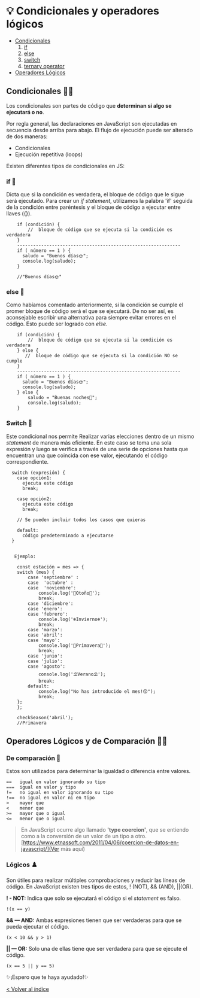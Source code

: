 # 💡 Condicionales y operadores lógicos

- [Condicionales](#Condicionales)
  1.  [if](#if)
  2.  [else](#else)
  3.  [switch](#switch)
  4.  [ternary operator](#ternary-operator)
- [Operadores Lógicos](#Operadores-Lógicos-y-de-comparación)

## Condicionales 💁‍♀️

Los condicionales son partes de código que **determinan si algo se ejecutará o no**.

Por regla general, las declaraciones en JavaScript son ejecutadas en secuencia desde arriba para abajo. El flujo de ejecución puede ser alterado de dos maneras:

- Condicionales
- Ejecución repetitiva (loops)

Existen diferentes tipos de condicionales en JS:

### if 🙏

Dicta que si la condición es verdadera, el bloque de código que le sigue será ejecutado. Para crear un _if statement_, utilizamos la palabra 'if' seguida de la condición entre paréntesis y el bloque de código a ejecutar entre llaves ({}).

        if (condición) {
            //  bloque de código que se ejecuta si la condición es verdadera
        }
        -------------------------------------------------------------
        if ( número == 1 ) {
          saludo = "Buenos días🌞";
          console.log(saludo);
        }

        //"Buenos días🌞" 

### else 🤏

Como habíamos comentado anteriormente, si la condición se cumple el promer bloque de código será el que se ejecutará. De no ser así, es aconsejable escribir una alternativa para siempre evitar errores en el código. Esto puede ser logrado con _else_.

        if (condición) {
            //  bloque de código que se ejecuta si la condición es verdadera
        } else {
           //  bloque de código que se ejecuta si la condición NO se cumple
        }
        -------------------------------------------------------------
        if ( número == 1 ) {
          saludo = "Buenos días🌞";
          console.log(saludo);
        } else {
            saludo = "Buenas noches🌝";
            console.log(saludo);
        }

### Switch 🔀

Este condicional nos permite Realizar varias elecciones dentro de un mismo _statement_ de manera más eficiente. En este caso se toma una sola expresión y luego se verifica a través de una serie de opciones hasta que encuentran una que coincida con ese valor, ejecutando el código correspondiente.

      switch (expresión) {
        case opción1:
          ejecuta este código
          break;

        case opción2:
          ejecuta este código
          break;

        // Se pueden incluir todos los casos que quieras

        default:
          código predeterminado a ejecutarse
      }


       Ejemplo:

        const estación = mes => {
        switch (mes) {
            case 'septiembre' :
            case  'octubre' :
            case  'noviembre':
                console.log('🍂Otoño🍂');
                break;
            case 'diciembre':
            case 'enero':
            case 'febrero':
                console.log('❄️Invierno❄️');
                break;
            case 'marzo':
            case 'abril':
            case 'mayo':
                console.log('🌼Primavera🌼');
                break;
            case 'junio':
            case 'julio':
            case 'agosto':
                console.log('⛱️Verano⛱️');
                break;
            default:
                console.log("No has introducido el mes!😲");
                break;
        };
        };

        checkSeason('abril');
        //Primavera

## Operadores Lógicos y de Comparación 💁‍♂️

### De comparación 👫

Estos son utilizados para determinar la igualdad o diferencia entre valores.

    ==   igual en valor ignorando su tipo
    ===  igual en valor y tipo
    !=   no igual en valor ignorando su tipo
    !==  no igual en valor ni en tipo
    >    mayor que
    <    menor que
    >=   mayor que o igual
    <=   menor que o igual

 > En JavaScript ocurre algo llamado **'type coercion'**, que se entiendo como a la conversión de un valor de un tipo a otro. [https://www.etnassoft.com/2011/04/06/coercion-de-datos-en-javascript/](Ver más aquí)

### Lógicos ♟️

Son útiles para realizar múltiples comprobaciones y reducir las líneas de código. En JavaScript existen tres tipos de estos, ! (NOT), && (AND), ||(OR).

**! - NOT:** Indica que solo se ejecutará el código si el *statement* es falso.

    !(x == y) 

**&& — AND:** Ambas expresiones tienen que ser verdaderas para que se pueda ejecutar el código.

    (x < 10 && y > 1) 

**|| — OR:** Solo una de ellas tiene que ser verdadera para que se ejecute el código.

    (x == 5 || y == 5)

  ✨¡Espero que te haya ayudado!✨

[< Volver al índice](https://github.com/thamaragerigr/Resumenes-de-JavaScript)